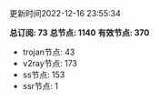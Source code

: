 更新时间2022-12-16 23:55:34

**总订阅: 73**
**总节点: 1140**
**有效节点: 370**
- trojan节点: 43
- v2ray节点: 173
- ss节点: 153
- ssr节点: 1
